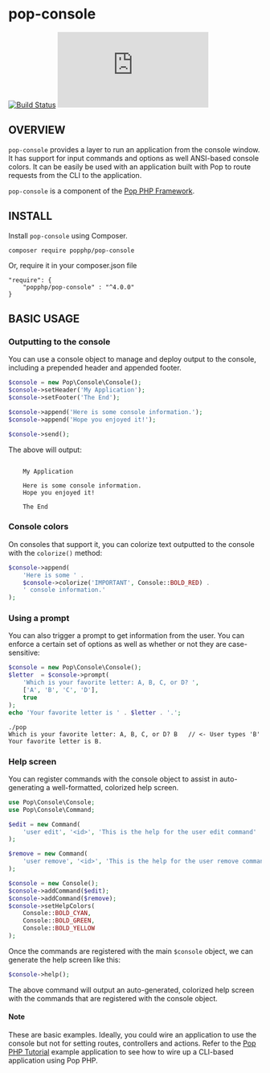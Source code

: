 pop-console
===========

[![Build Status](https://github.com/popphp/pop-console/workflows/phpunit/badge.svg)](https://github.com/popphp/pop-console/actions)
[![Coverage Status](http://cc.popphp.org/coverage.php?comp=pop-console)](http://cc.popphp.org/pop-console/)

OVERVIEW
--------
`pop-console` provides a layer to run an application from the console window.
It has support for input commands and options as well ANSI-based console colors.
It can be easily be used with an application built with Pop to route requests
from the CLI to the application.

`pop-console` is a component of the [Pop PHP Framework](http://www.popphp.org/).

INSTALL
-------

Install `pop-console` using Composer.

    composer require popphp/pop-console

Or, require it in your composer.json file

    "require": {
        "popphp/pop-console" : "^4.0.0"
    }

BASIC USAGE
-----------

### Outputting to the console

You can use a console object to manage and deploy output to the console, including
a prepended header and appended footer.

```php
$console = new Pop\Console\Console();
$console->setHeader('My Application');
$console->setFooter('The End');

$console->append('Here is some console information.');
$console->append('Hope you enjoyed it!');

$console->send();
```

The above will output:

```text

    My Application
    
    Here is some console information.
    Hope you enjoyed it!

    The End

```

### Console colors

On consoles that support it, you can colorize text outputted to the console with the
``colorize()`` method:


```php
$console->append(
    'Here is some ' . 
    $console->colorize('IMPORTANT', Console::BOLD_RED) .
    ' console information.'
);
```

### Using a prompt

You can also trigger a prompt to get information from the user. You can enforce
a certain set of options as well as whether or not they are case-sensitive:

```php
$console = new Pop\Console\Console();
$letter  = $console->prompt(
    'Which is your favorite letter: A, B, C, or D? ',
    ['A', 'B', 'C', 'D'],
    true
);
echo 'Your favorite letter is ' . $letter . '.';
```

    ./pop
    Which is your favorite letter: A, B, C, or D? B   // <- User types 'B'
    Your favorite letter is B.

### Help screen

You can register commands with the console object to assist in auto-generating
a well-formatted, colorized help screen.

```php
use Pop\Console\Console;
use Pop\Console\Command;

$edit = new Command(
    'user edit', '<id>', 'This is the help for the user edit command'
);

$remove = new Command(
    'user remove', '<id>', 'This is the help for the user remove command'
);

$console = new Console();
$console->addCommand($edit);
$console->addCommand($remove);
$console->setHelpColors(
    Console::BOLD_CYAN,
    Console::BOLD_GREEN,
    Console::BOLD_YELLOW
);
```

Once the commands are registered with the main `$console` object, we can generate
the help screen like this: 

```php
$console->help();
```

The above command will output an auto-generated, colorized help screen with the commands
that are registered with the console object.

#### Note

These are basic examples. Ideally, you could wire an application to use the console
but not for setting routes, controllers and actions. Refer to the
[Pop PHP Tutorial](https://github.com/popphp/popphp-tutorial) example application
to see how to wire up a CLI-based application using Pop PHP.
